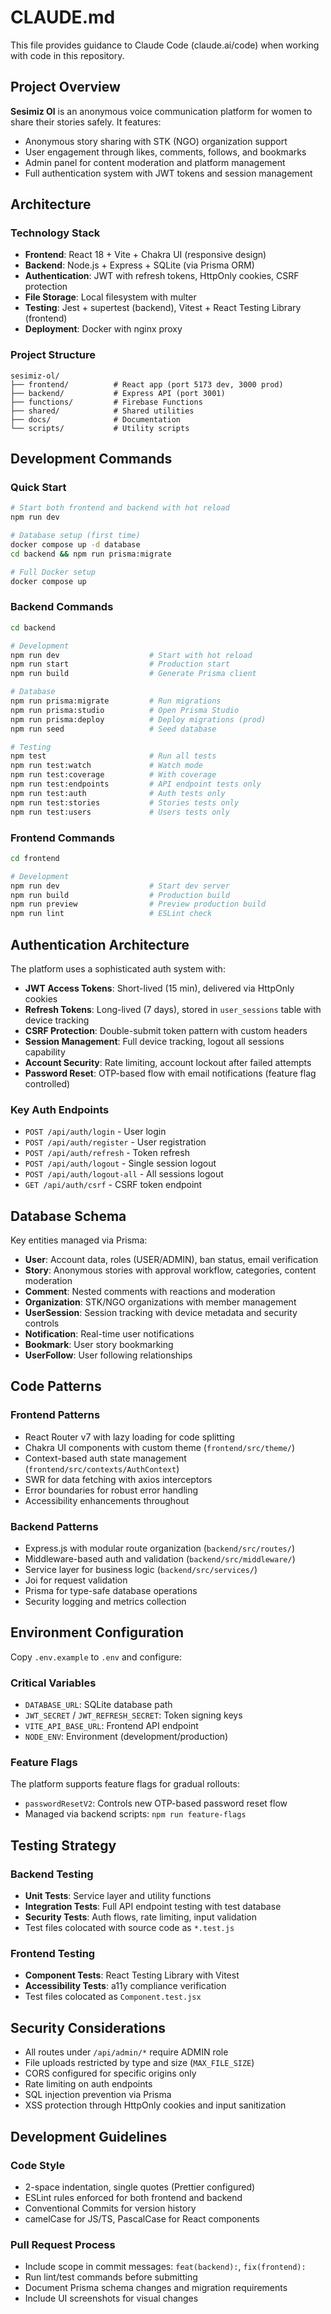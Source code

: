 # CLAUDE.md

This file provides guidance to Claude Code (claude.ai/code) when working with code in this repository.

## Project Overview

**Sesimiz Ol** is an anonymous voice communication platform for women to share their stories safely. It features:
- Anonymous story sharing with STK (NGO) organization support
- User engagement through likes, comments, follows, and bookmarks
- Admin panel for content moderation and platform management
- Full authentication system with JWT tokens and session management

## Architecture

### Technology Stack
- **Frontend**: React 18 + Vite + Chakra UI (responsive design)
- **Backend**: Node.js + Express + SQLite (via Prisma ORM)
- **Authentication**: JWT with refresh tokens, HttpOnly cookies, CSRF protection
- **File Storage**: Local filesystem with multer
- **Testing**: Jest + supertest (backend), Vitest + React Testing Library (frontend)
- **Deployment**: Docker with nginx proxy

### Project Structure
```
sesimiz-ol/
├── frontend/          # React app (port 5173 dev, 3000 prod)
├── backend/           # Express API (port 3001)
├── functions/         # Firebase Functions
├── shared/            # Shared utilities
├── docs/              # Documentation
└── scripts/           # Utility scripts
```

## Development Commands

### Quick Start
```bash
# Start both frontend and backend with hot reload
npm run dev

# Database setup (first time)
docker compose up -d database
cd backend && npm run prisma:migrate

# Full Docker setup
docker compose up
```

### Backend Commands
```bash
cd backend

# Development
npm run dev                    # Start with hot reload
npm run start                  # Production start
npm run build                  # Generate Prisma client

# Database
npm run prisma:migrate         # Run migrations
npm run prisma:studio          # Open Prisma Studio
npm run prisma:deploy          # Deploy migrations (prod)
npm run seed                   # Seed database

# Testing
npm test                       # Run all tests
npm run test:watch             # Watch mode
npm run test:coverage          # With coverage
npm run test:endpoints         # API endpoint tests only
npm run test:auth              # Auth tests only
npm run test:stories           # Stories tests only
npm run test:users             # Users tests only
```

### Frontend Commands
```bash
cd frontend

# Development
npm run dev                    # Start dev server
npm run build                  # Production build
npm run preview                # Preview production build
npm run lint                   # ESLint check
```

## Authentication Architecture

The platform uses a sophisticated auth system with:

- **JWT Access Tokens**: Short-lived (15 min), delivered via HttpOnly cookies
- **Refresh Tokens**: Long-lived (7 days), stored in `user_sessions` table with device tracking
- **CSRF Protection**: Double-submit token pattern with custom headers
- **Session Management**: Full device tracking, logout all sessions capability
- **Account Security**: Rate limiting, account lockout after failed attempts
- **Password Reset**: OTP-based flow with email notifications (feature flag controlled)

### Key Auth Endpoints
- `POST /api/auth/login` - User login
- `POST /api/auth/register` - User registration
- `POST /api/auth/refresh` - Token refresh
- `POST /api/auth/logout` - Single session logout
- `POST /api/auth/logout-all` - All sessions logout
- `GET /api/auth/csrf` - CSRF token endpoint

## Database Schema

Key entities managed via Prisma:
- **User**: Account data, roles (USER/ADMIN), ban status, email verification
- **Story**: Anonymous stories with approval workflow, categories, content moderation
- **Comment**: Nested comments with reactions and moderation
- **Organization**: STK/NGO organizations with member management
- **UserSession**: Session tracking with device metadata and security controls
- **Notification**: Real-time user notifications
- **Bookmark**: User story bookmarking
- **UserFollow**: User following relationships

## Code Patterns

### Frontend Patterns
- React Router v7 with lazy loading for code splitting
- Chakra UI components with custom theme (`frontend/src/theme/`)
- Context-based auth state management (`frontend/src/contexts/AuthContext`)
- SWR for data fetching with axios interceptors
- Error boundaries for robust error handling
- Accessibility enhancements throughout

### Backend Patterns
- Express.js with modular route organization (`backend/src/routes/`)
- Middleware-based auth and validation (`backend/src/middleware/`)
- Service layer for business logic (`backend/src/services/`)
- Joi for request validation
- Prisma for type-safe database operations
- Security logging and metrics collection

## Environment Configuration

Copy `.env.example` to `.env` and configure:

### Critical Variables
- `DATABASE_URL`: SQLite database path
- `JWT_SECRET` / `JWT_REFRESH_SECRET`: Token signing keys
- `VITE_API_BASE_URL`: Frontend API endpoint
- `NODE_ENV`: Environment (development/production)

### Feature Flags
The platform supports feature flags for gradual rollouts:
- `passwordResetV2`: Controls new OTP-based password reset flow
- Managed via backend scripts: `npm run feature-flags`

## Testing Strategy

### Backend Testing
- **Unit Tests**: Service layer and utility functions
- **Integration Tests**: Full API endpoint testing with test database
- **Security Tests**: Auth flows, rate limiting, input validation
- Test files colocated with source code as `*.test.js`

### Frontend Testing
- **Component Tests**: React Testing Library with Vitest
- **Accessibility Tests**: a11y compliance verification
- Test files colocated as `Component.test.jsx`

## Security Considerations

- All routes under `/api/admin/*` require ADMIN role
- File uploads restricted by type and size (`MAX_FILE_SIZE`)
- CORS configured for specific origins only
- Rate limiting on auth endpoints
- SQL injection prevention via Prisma
- XSS protection through HttpOnly cookies and input sanitization

## Development Guidelines

### Code Style
- 2-space indentation, single quotes (Prettier configured)
- ESLint rules enforced for both frontend and backend
- Conventional Commits for version history
- camelCase for JS/TS, PascalCase for React components

### Pull Request Process
- Include scope in commit messages: `feat(backend):`, `fix(frontend):`
- Run lint/test commands before submitting
- Document Prisma schema changes and migration requirements
- Include UI screenshots for visual changes